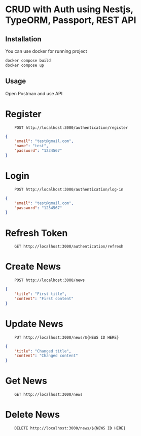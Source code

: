 # CRUD with Auth using Nestjs, TypeORM, Passport, REST API

## Installation

You can use docker for running project

```bash
docker compose build    
docker compose up
```

## Usage

Open Postman and use API
# Register
```postman
    POST http://localhost:3000/authentication/register
```
```json
{
    "email": "test@gmail.com",
    "name": "test",
    "password": "1234567"
}
```

# Login
```postman
    POST http://localhost:3000/authentication/log-in
```
```json
{
    "email": "test@gmail.com",
    "password": "1234567"
}
```

# Refresh Token
```postman
    GET http://localhost:3000/authentication/refresh
```

# Create News
```postman
    POST http://localhost:3000/news
```
```json
{
    "title": "First title",
    "content": "First content"
}
```

# Update News
```postman
    PUT http://localhost:3000/news/${NEWS ID HERE}
```
```json
{
    "title": "Changed title",
    "content": "Changed content"
}
```

# Get News
```postman
    GET http://localhost:3000/news
```

# Delete News
```postman
    DELETE http://localhost:3000/news/${NEWS ID HERE}
```
